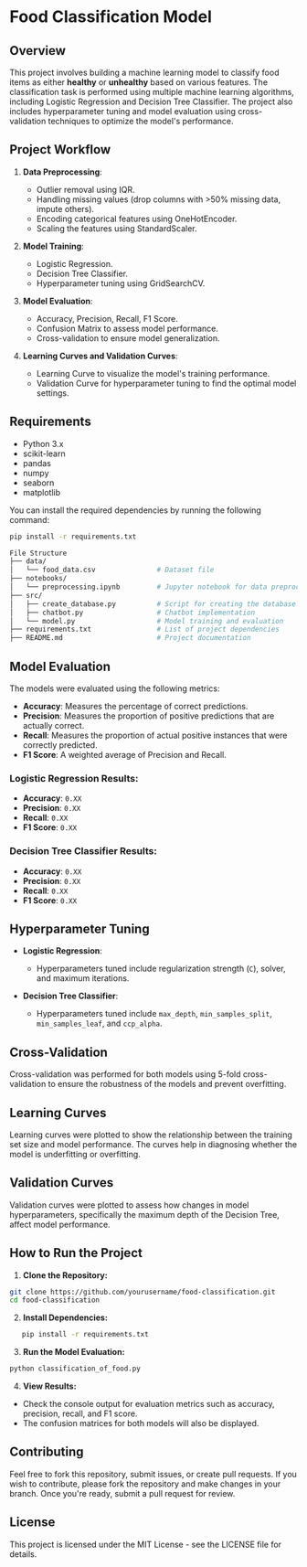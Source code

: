 # Food Classification Model

## Overview
This project involves building a machine learning model to classify food items as either **healthy** or **unhealthy** based on various features. The classification task is performed using multiple machine learning algorithms, including Logistic Regression and Decision Tree Classifier. The project also includes hyperparameter tuning and model evaluation using cross-validation techniques to optimize the model's performance.

## Project Workflow

1. **Data Preprocessing**: 
   - Outlier removal using IQR.
   - Handling missing values (drop columns with >50% missing data, impute others).
   - Encoding categorical features using OneHotEncoder.
   - Scaling the features using StandardScaler.

2. **Model Training**:
   - Logistic Regression.
   - Decision Tree Classifier.
   - Hyperparameter tuning using GridSearchCV.

3. **Model Evaluation**:
   - Accuracy, Precision, Recall, F1 Score.
   - Confusion Matrix to assess model performance.
   - Cross-validation to ensure model generalization.

4. **Learning Curves and Validation Curves**:
   - Learning Curve to visualize the model's training performance.
   - Validation Curve for hyperparameter tuning to find the optimal model settings.

## Requirements
- Python 3.x
- scikit-learn
- pandas
- numpy
- seaborn
- matplotlib

You can install the required dependencies by running the following command:

```bash
pip install -r requirements.txt
```

```bash
File Structure
├── data/
│   └── food_data.csv               # Dataset file
├── notebooks/
│   └── preprocessing.ipynb         # Jupyter notebook for data preprocessing
├── src/
│   ├── create_database.py          # Script for creating the database
│   ├── chatbot.py                  # Chatbot implementation
│   └── model.py                    # Model training and evaluation
├── requirements.txt                # List of project dependencies
├── README.md                       # Project documentation
```

## Model Evaluation

The models were evaluated using the following metrics:
- **Accuracy**: Measures the percentage of correct predictions.
- **Precision**: Measures the proportion of positive predictions that are actually correct.
- **Recall**: Measures the proportion of actual positive instances that were correctly predicted.
- **F1 Score**: A weighted average of Precision and Recall.

### Logistic Regression Results:
- **Accuracy**: `0.XX`
- **Precision**: `0.XX`
- **Recall**: `0.XX`
- **F1 Score**: `0.XX`

### Decision Tree Classifier Results:
- **Accuracy**: `0.XX`
- **Precision**: `0.XX`
- **Recall**: `0.XX`
- **F1 Score**: `0.XX`

## Hyperparameter Tuning

- **Logistic Regression**: 
  - Hyperparameters tuned include regularization strength (`C`), solver, and maximum iterations.
  
- **Decision Tree Classifier**: 
  - Hyperparameters tuned include `max_depth`, `min_samples_split`, `min_samples_leaf`, and `ccp_alpha`.

## Cross-Validation

Cross-validation was performed for both models using 5-fold cross-validation to ensure the robustness of the models and prevent overfitting.

## Learning Curves

Learning curves were plotted to show the relationship between the training set size and model performance. The curves help in diagnosing whether the model is underfitting or overfitting.

## Validation Curves

Validation curves were plotted to assess how changes in model hyperparameters, specifically the maximum depth of the Decision Tree, affect model performance.

## How to Run the Project

1. **Clone the Repository:**

```bash
git clone https://github.com/yourusername/food-classification.git
cd food-classification
```

2. **Install Dependencies:**
```bash
   pip install -r requirements.txt
```

3. **Run the Model Evaluation:**
```bash
python classification_of_food.py
```
4.   **View Results:**
   - Check the console output for evaluation metrics such as accuracy, precision, recall, and F1 score.
   - The confusion matrices for both models will also be displayed.
       
## Contributing
Feel free to fork this repository, submit issues, or create pull requests. If you wish to contribute, please fork the repository and make changes in your branch. Once you're ready, submit a pull request for review.

## License 
This project is licensed under the MIT License - see the LICENSE file for details.

